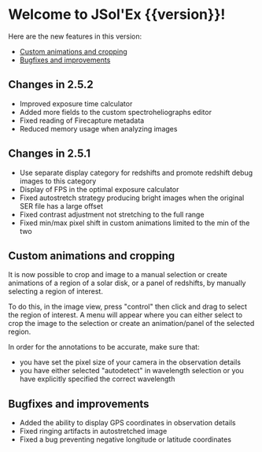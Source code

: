 # Welcome to JSol'Ex {{version}}!

Here are the new features in this version:

- [Custom animations and cropping](#custom-animations-and-cropping)
- [Bugfixes and improvements](#bugfixes-and-improvements)

## Changes in 2.5.2

- Improved exposure time calculator
- Added more fields to the custom spectroheliographs editor
- Fixed reading of Firecapture metadata
- Reduced memory usage when analyzing images

## Changes in 2.5.1

- Use separate display category for redshifts and promote redshift debug images to this category
- Display of FPS in the optimal exposure calculator
- Fixed autostretch strategy producing bright images when the original SER file has a large offset
- Fixed contrast adjustment not stretching to the full range
- Fixed min/max pixel shift in custom animations limited to the min of the two

## Custom animations and cropping

It is now possible to crop and image to a manual selection or create animations of a region of a solar disk, or a panel of redshifts, by manually selecting a region of interest.

To do this, in the image view, press "control" then click and drag to select the region of interest.
A menu will appear where you can either select to crop the image to the selection or create an animation/panel of the selected region.

In order for the annotations to be accurate, make sure that:

- you have set the pixel size of your camera in the observation details
- you have either selected "autodetect" in wavelength selection or you have explicitly specified the correct wavelength


## Bugfixes and improvements

- Added the ability to display GPS coordinates in observation details
- Fixed ringing artifacts in autostretched image
- Fixed a bug preventing negative longitude or latitude coordinates
